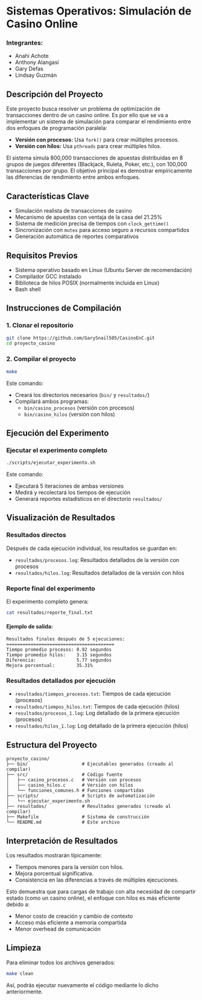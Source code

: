 # Sistemas Operativos: Simulación de Casino Online
### Integrantes:
- Anahí Achote
- Anthony Alangasí
- Gary Defas
- Lindsay Guzmán

## Descripción del Proyecto

Este proyecto busca resolver un problema de optimización de transacciones dentro de un casino online. Es por ello que se va a implementar un sistema de simulación para comparar el rendimiento entre dos enfoques de programación paralela:

- **Versión con procesos:** Usa `fork()` para crear múltiples procesos.
- **Versión con hilos:** Usa `pthreads` para crear múltiples hilos.

El sistema simula 800,000 transacciones de apuestas distribuidas en 8 grupos de juegos diferentes (Blackjack, Ruleta, Poker, etc.), con 100,000 transacciones por grupo. El objetivo principal es demostrar empíricamente las diferencias de rendimiento entre ambos enfoques.

## Características Clave

- Simulación realista de transacciones de casino
- Mecanismo de apuestas con ventaja de la casa del 21.25%
- Sistema de medición precisa de tiempos con `clock_gettime()`
- Sincronización con `mutex` para acceso seguro a recursos compartidos
- Generación automática de reportes comparativos

## Requisitos Previos

- Sistema operativo basado en Linux (Ubuntu Server de recomendación)
- Compilador GCC instalado
- Biblioteca de hilos POSIX (normalmente incluida en Linux)
- Bash shell

## Instrucciones de Compilación

### 1. Clonar el repositorio

```bash
git clone https://github.com/GarySnail505/CasinoEnC.git
cd proyecto_casino
```

### 2. Compilar el proyecto

```bash
make
```

Este comando:

- Creará los directorios necesarios (`bin/` y `resultados/`)
- Compilará ambos programas:
  - `bin/casino_procesos` (versión con procesos)
  - `bin/casino_hilos` (versión con hilos)

## Ejecución del Experimento

### Ejecutar el experimento completo

```bash
./scripts/ejecutar_experimento.sh
```

Este comando:

- Ejecutará 5 iteraciones de ambas versiones
- Medirá y recolectará los tiempos de ejecución
- Generará reportes estadísticos en el directorio `resultados/`

## Visualización de Resultados

### Resultados directos

Después de cada ejecución individual, los resultados se guardan en:

- `resultados/procesos.log`: Resultados detallados de la versión con procesos
- `resultados/hilos.log`: Resultados detallados de la versión con hilos

### Reporte final del experimento

El experimento completo genera:

```bash
cat resultados/reporte_final.txt
```

#### Ejemplo de salida:

```
Resultados finales después de 5 ejecuciones:
========================================
Tiempo promedio procesos: 8.92 segundos
Tiempo promedio hilos:    3.15 segundos
Diferencia:               5.77 segundos
Mejora porcentual:        35.31%
```

### Resultados detallados por ejecución

- `resultados/tiempos_procesos.txt`: Tiempos de cada ejecución (procesos)
- `resultados/tiempos_hilos.txt`: Tiempos de cada ejecución (hilos)
- `resultados/procesos_1.log`: Log detallado de la primera ejecución (procesos)
- `resultados/hilos_1.log`: Log detallado de la primera ejecución (hilos)

## Estructura del Proyecto

```text
proyecto_casino/
├── bin/                    # Ejecutables generados (creado al compilar)
├── src/                    # Código fuente
│   ├── casino_procesos.c   # Versión con procesos
│   ├── casino_hilos.c      # Versión con hilos
│   └── funciones_comunes.h # Funciones compartidas
├── scripts/                # Scripts de automatización
│   └── ejecutar_experimento.sh
├── resultados/             # Resultados generados (creado al compilar)
├── Makefile                # Sistema de construcción
└── README.md               # Este archivo
```

## Interpretación de Resultados

Los resultados mostrarán típicamente:

- Tiempos menores para la versión con hilos.
- Mejora porcentual significativa.
- Consistencia en las diferencias a través de múltiples ejecuciones.

Esto demuestra que para cargas de trabajo con alta necesidad de compartir estado (como un casino online), el enfoque con hilos es más eficiente debido a:

- Menor costo de creación y cambio de contexto
- Acceso más eficiente a memoria compartida
- Menor overhead de comunicación

## Limpieza

Para eliminar todos los archivos generados:

```bash
make clean
```
Así, podrás ejecutar nuevamente el código mediante lo dicho anteriormente.


